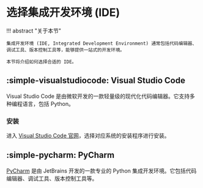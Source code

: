 # 选择集成开发环境 (IDE)

!!! abstract "关于本节"

    集成开发环境 (IDE, Integrated Development Environment) 通常包括代码编辑器、调试工具、版本控制工具等，能够提供一站式的开发环境。

    本节将介绍如何选择合适的 IDE。

## :simple-visualstudiocode: Visual Studio Code

Visual Studio Code 是由微软开发的一款轻量级的现代化代码编辑器。它支持多种编程语言，包括 Python。

### 安装

进入 [Visual Studio Code 官网](https://code.visualstudio.com/)，选择对应系统的安装程序进行安装。

## :simple-pycharm: PyCharm

[PyCharm](https://www.jetbrains.com/pycharm/) 是由 JetBrains 开发的一款专业的 Python 集成开发环境。它包括代码编辑器、调试工具、版本控制工具等。